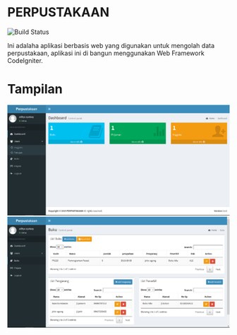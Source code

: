 # PERPUSTAKAAN

![Build Status](https://travis-ci.org/joemccann/dillinger.svg?branch=master)

Ini adalaha aplikasi berbasis web yang digunakan untuk mengolah data perpustakaan, aplikasi ini di bangun menggunakan Web Framework CodeIgniter.

# Tampilan
![N](./assets/img/1.png)
![N](./assets/img/3.png)
